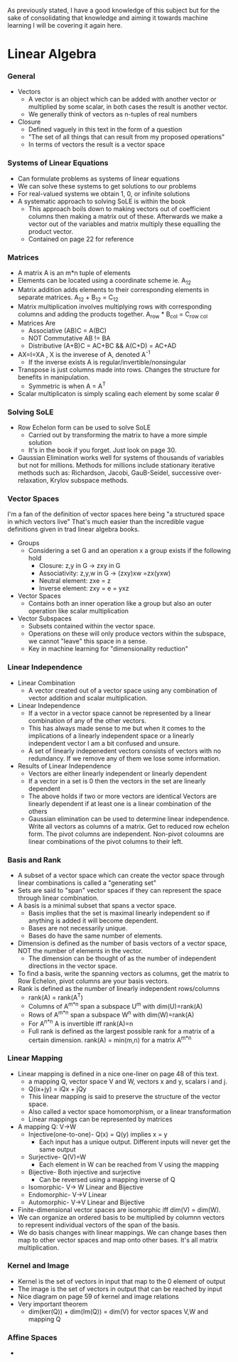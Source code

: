 As previously stated, I have a good knowledge of this subject but for the sake of 
consolidating that knowledge and aiming it towards machine learning I will be 
covering it again here.

# Linear Algebra

### General
* Vectors
  * A vector is an object which can be added with another vector or multiplied by some scalar,
    in both cases the result is another vector.
  * We generally think of vectors as n-tuples of real numbers
* Closure 
  * Defined vaguely in this text in the form of a question
  * "The set of all things that can result from my proposed operations"
  * In terms of vectors the result is a vector space

### Systems of Linear Equations
* Can formulate problems as systems of linear equations
* We can solve these systems to get solutions to our problems
* For real-valued systems we obtain 1, 0, or infinite solutions
* A systematic approach to solving SoLE is within the book
  * This approach boils down to making vectors out of coefficient columns
    then making a matrix out of these. Afterwards we make a vector out of 
    the variables and matrix multiply these equalling the product vector.
  * Contained on page 22 for reference
  
### Matrices
* A matrix A is an m*n tuple of elements
* Elements can be located using a coordinate scheme ie. A<sub>12</sub>
* Matrix addition adds elements to their corresponding elements in separate
matrices. A<sub>12</sub> + B<sub>12</sub> = C<sub>12</sub>
* Matrix multiplication involves multiplying rows with corresponding columns
and adding the products together. A<sub>row</sub> * B<sub>col</sub> = C<sub>row col</sub>
* Matrices Are
  * Associative (AB)C = A(BC)
  * NOT Commutative AB != BA
  * Distributive (A+B)C = AC+BC && A(C+D) = AC+AD
* AX=I=XA , X is the inverese of A, denoted A<sup>-1</sup>
  * If the inverse exists A is regular/invertible/nonsingular
* Transpose is just columns made into rows. Changes the structure for benefits
in manipulation.
  * Symmetric is when A = A<sup>T</sup>
* Scalar multiplicaton is simply scaling each element by some scalar $\theta$

### Solving SoLE
* Row Echelon form can be used to solve SoLE
  * Carried out by transforming the matrix to have a more simple solution
  * It's in the book if you forget. Just look on page 30.
* Gaussian Elimination works well for systems of thousands of variables but not
for millions. Methods for millions include stationary iterative methods such as: Richardson, Jacobi, GauB-Seidel, successive over-relaxation, Krylov subspace methods.

### Vector Spaces
I'm a fan of the definition of vector spaces here being "a structured space in which 
vectors live" That's much easier than the incredible vague definitions given in trad
linear algebra books.
* Groups
  * Considering a set G and an operation x a group exists if the following hold
    * Closure: z,y in G -> zxy in G
    * Associativity: z,y,w in G -> (zxy)xw =zx(yxw)
    * Neutral element: zxe = z
    * Inverse element: zxy = e = yxz
* Vector Spaces
  * Contains both an inner operation like a group but also an outer operation
  like scalar multiplication
* Vector Subspaces
  * Subsets contained within the vector space. 
  * Operations on these will only produce vectors within the subspace, we cannot "leave"
  this space in a sense.
  * Key in machine learning for "dimensionality reduction"
  
### Linear Independence
* Linear Combination
  * A vector created out of a vector space using any combination of 
    vector addition and scalar multiplication.
* Linear Independence
  * If a vector in a vector space cannot be represented by a linear combination of 
  any of the other vectors.
  * This has always made sense to me but when it comes to the implications of a linearly independent space or a linearly independent vector I am a bit confused and unsure.
  * A set of linearly indepenedent vectors consists of vectors with no redundancy. If we remove any of them we lose some information. 
* Results of Linear Independence
  * Vectors are either linearly independent or linearly dependent
  * If a vector in a set is 0 then the vectors in the set are linearly dependent
  * The above holds if two or more vectors are identical
  Vectors are linearly dependent if at least one is a linear combination of the others
  * Gaussian elimination can be used to determine linear independence. Write all vectors as columns of a matrix. Get to reduced row echelon form. The pivot columns are independent. Non-pivot coloumns are linear combinations of the pivot columns to their left.
### Basis and Rank 
* A subset of a vector space which can create the vector space through linear combinations is called a "generating set"
* Sets are said to "span" vector spaces if they can represent the space through linear combination.
* A basis is a minimal subset that spans a vector space.
  * Basis implies that the set is maximal linearly independent so if anything is added it will become dependent.
  * Bases are not necessarily unique.
  * Bases do have the same number of elements.
* Dimension is defined as the number of basis vectors of a vector space, NOT the number of elements in the vector.
  * The dimension can be thought of as the number of independent directions in the vector space.
* To find a basis, write the spanning vectors as columns, get the matrix to Row Echelon, pivot columns are your basis vectors.
* Rank is defined as the number of linearly independent rows/columns
  * rank(A) = rank(A<sup>T</sup>)
  * Columns of A<sup>m*n</sup> span a subspace U<sup>m</sup> with dim(U)=rank(A)
  * Rows of A<sup>m*n</sup> span a subspace W<sup>n</sup> with dim(W)=rank(A)
  * For A<sup>n*n</sup> A is invertible iff rank(A)=n
  * Full rank is defined as the largest possible rank for a matrix of a certain dimension. rank(A) = min(m,n) for a matrix A<sup>m*n</sup>
 
### Linear Mapping
* Linear mapping is defined in a nice one-liner on page 48 of this text.
  * a mapping Q, vector space V and W, vectors x and y, scalars i and j.
  * Q(ix+jy) = iQx + jQy
  * This linear mapping is said to preserve the structure of the vector space. 
  * Also called a vector space homomorphism, or a linear transformation
  * Linear mappings can be represented by matrices
* A mapping Q: V->W
  * Injective(one-to-one)- Q(x) = Q(y) implies x = y
    * Each input has a unique output. Different inputs will never get the same output
  * Surjective- Q(V)=W
    * Each element in W can be reached from V using the mapping
  * Bijective- Both injective and surjective
    * Can be reversed using a mapping inverse of Q
  * Isomorphic- V-> W Linear and Bijective
  * Endomorphic- V->V Linear
  * Automorphic- V->V Linear and Bijective
* Finite-dimensional vector spaces are isomorphic iff dim(V) = dim(W).
* We can organize an ordered basis to be multiplied by columnn vectors to represent individual vectors of the span of the basis.
* We do basis changes with linear mappings. We can change bases then map to other vector spaces and map onto other bases. It's all matrix multiplication.
### Kernel and Image
* Kernel is the set of vectors in input that map to the 0 element of output
* The image is the set of vectors in output that can be reached by input
* Nice diagram on page 59 of kernel and image relations
* Very important theorem
  * dim(ker(Q)) + dim(Im(Q)) = dim(V) for vector spaces V,W and mapping Q

### Affine Spaces
* 

